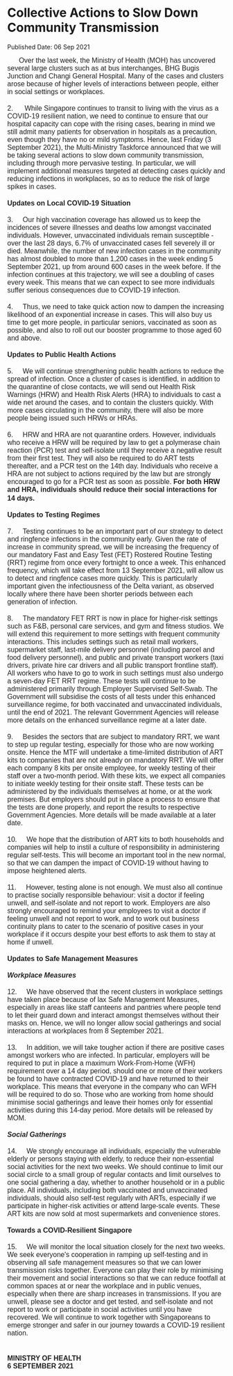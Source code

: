 <html>
    <meta http-equiv="Content-Type" content="text/html; charset=utf-8"/>
    <meta charset="utf-8"/>
    <title>Collective Actions to Slow Down Community Transmission </title>
    <body><h1>Collective Actions to Slow Down Community Transmission </h1>
    <p>Published Date: 06 Sep 2021</p> <div><span style="font-size: 16px;"><span style="color: rgb(34, 34, 34); font-family: Arial, Helvetica, sans-serif; font-size: 16px;">&nbsp; &nbsp; &nbsp; Over the last week, the Ministry of Health (MOH) has uncovered several large clusters such as at bus interchanges, BHG Bugis Junction and Changi General Hospital. Many of the cases and clusters arose because of higher levels of interactions between people, either in social settings or workplaces.&nbsp; &nbsp;</span><br style="color: rgb(34, 34, 34); font-family: Arial, Helvetica, sans-serif;"><br style="color: rgb(34, 34, 34); font-family: Arial, Helvetica, sans-serif;"><span style="color: rgb(34, 34, 34); font-family: Arial, Helvetica, sans-serif;">2.&nbsp; &nbsp; &nbsp; While Singapore continues to transit to living with the virus as a COVID-19 resilient nation, we need to continue to ensure that our hospital capacity can cope with the rising cases, bearing in mind we still admit many patients for observation in hospitals as a precaution, even though they have no or mild symptoms. Hence, last Friday (3 September 2021), the Multi-Ministry Taskforce announced that we will be taking several actions to slow down community transmission, including through more pervasive testing. In particular, we will implement additional measures targeted at detecting cases quickly and reducing infections in workplaces, so as to reduce the risk of large spikes in cases.&nbsp;</span><br style="color: rgb(34, 34, 34); font-family: Arial, Helvetica, sans-serif;"><strong><br style="color: rgb(34, 34, 34); font-size: small; font-family: Arial, Helvetica, sans-serif;"><span style="color: rgb(34, 34, 34); font-family: Arial, Helvetica, sans-serif;">Updates on Local COVID-19 Situation</span></strong><br style="color: rgb(34, 34, 34); font-family: Arial, Helvetica, sans-serif;"><br style="color: rgb(34, 34, 34); font-family: Arial, Helvetica, sans-serif;"><span style="color: rgb(34, 34, 34); font-family: Arial, Helvetica, sans-serif;">3.&nbsp; &nbsp; &nbsp;Our high vaccination coverage has allowed us to keep the incidences of severe illnesses and deaths low amongst vaccinated individuals. However, unvaccinated individuals remain susceptible - over the last 28 days, 6.7% of unvaccinated cases fell severely ill or died. Meanwhile, the number of new infection cases in the community has almost doubled to more than 1,200 cases in the week ending 5 September 2021, up from around 600 cases in the week before. If the infection continues at this trajectory, we will see a doubling of cases every week. This means that we can expect to see more individuals suffer serious consequences due to COVID-19 infection.</span><br style="color: rgb(34, 34, 34); font-family: Arial, Helvetica, sans-serif;"><br style="color: rgb(34, 34, 34); font-family: Arial, Helvetica, sans-serif;"><span style="color: rgb(34, 34, 34); font-family: Arial, Helvetica, sans-serif;">4.&nbsp; &nbsp; &nbsp;Thus, we need to take quick action now to dampen the increasing likelihood of an exponential increase in cases. This will also buy us time to get more people, in particular seniors, vaccinated as soon as possible, and also to roll out our booster programme to those aged 60 and above.</span><br style="color: rgb(34, 34, 34); font-family: Arial, Helvetica, sans-serif;"><br style="color: rgb(34, 34, 34); font-family: Arial, Helvetica, sans-serif;"><span style="color: rgb(34, 34, 34); font-family: Arial, Helvetica, sans-serif;"><strong>Updates to Public Health Actions</strong></span><br style="color: rgb(34, 34, 34); font-family: Arial, Helvetica, sans-serif;"><br style="color: rgb(34, 34, 34); font-family: Arial, Helvetica, sans-serif;"><span style="color: rgb(34, 34, 34); font-family: Arial, Helvetica, sans-serif;">5.&nbsp; &nbsp; &nbsp;We will continue strengthening public health actions to reduce the spread of infection. Once a cluster of cases is identified, in addition to the quarantine of close contacts, we will send out Health Risk Warnings (HRW) and Health Risk Alerts (HRA) to individuals to cast a wide net around the cases, and to contain the clusters quickly. With more cases circulating in the community, there will also be more people being issued such HRWs or HRAs.</span><br style="color: rgb(34, 34, 34); font-family: Arial, Helvetica, sans-serif;"><br style="color: rgb(34, 34, 34); font-family: Arial, Helvetica, sans-serif;"><span style="color: rgb(34, 34, 34); font-family: Arial, Helvetica, sans-serif;">6.&nbsp; &nbsp; &nbsp;HRW and HRA are not quarantine orders. However, individuals who receive a HRW will be required by law to get a polymerase chain reaction (PCR) test and self-isolate until they receive a negative result from their first test. They will also be required to do ART tests thereafter, and a PCR test on the 14th day. Individuals who receive a HRA are not subject to actions required by the law but are strongly encouraged to go for a PCR test as soon as possible. <strong>For both HRW and HRA, individuals should reduce their social interactions for 14 days.</strong></span><strong><br style="color: rgb(34, 34, 34); font-size: small; font-family: Arial, Helvetica, sans-serif;"></strong><br style="color: rgb(34, 34, 34); font-family: Arial, Helvetica, sans-serif;"><span style="color: rgb(34, 34, 34); font-family: Arial, Helvetica, sans-serif;"><strong>Updates to Testing Regimes</strong></span><br style="color: rgb(34, 34, 34); font-family: Arial, Helvetica, sans-serif;"><br style="color: rgb(34, 34, 34); font-family: Arial, Helvetica, sans-serif;"><span style="color: rgb(34, 34, 34); font-family: Arial, Helvetica, sans-serif;">7.&nbsp; &nbsp; &nbsp;Testing continues to be an important part of our strategy to detect and ringfence infections in the community early. Given the rate of increase in community spread, we will be increasing the frequency of our mandatory Fast and Easy Test (FET) Rostered Routine Testing (RRT) regime from once every fortnight to once a week. This enhanced frequency, which will take effect from 13 September 2021, will allow us to detect and ringfence cases more quickly. This is particularly important given the infectiousness of the Delta variant, as observed locally where there have been shorter periods between each generation of infection.</span><br style="color: rgb(34, 34, 34); font-family: Arial, Helvetica, sans-serif;"><br style="color: rgb(34, 34, 34); font-family: Arial, Helvetica, sans-serif;"><span style="color: rgb(34, 34, 34); font-family: Arial, Helvetica, sans-serif;">8.&nbsp; &nbsp; &nbsp;The mandatory FET RRT is now in place for higher-risk settings such as F&amp;B, personal care services, and gym and fitness studios. We will extend this requirement to more settings with frequent community interactions. This includes settings such as retail mall workers, supermarket staff, last-mile delivery personnel (including parcel and food delivery personnel), and public and private transport workers (taxi drivers, private hire car drivers and all public transport frontline staff). All workers who have to go to work in such settings must also undergo a seven-day FET RRT regime. These tests will continue to be administered primarily through Employer Supervised Self-Swab. The Government will subsidise the costs of all tests under this enhanced surveillance regime, for both vaccinated and unvaccinated individuals, until the end of 2021. The relevant Government Agencies will release more details on the enhanced surveillance regime at a later date.&nbsp;</span><br style="color: rgb(34, 34, 34); font-family: Arial, Helvetica, sans-serif;"><br style="color: rgb(34, 34, 34); font-family: Arial, Helvetica, sans-serif;"><span style="color: rgb(34, 34, 34); font-family: Arial, Helvetica, sans-serif;">9.&nbsp; &nbsp; &nbsp;Besides the sectors that are subject to mandatory RRT, we want to step up regular testing, especially for those who are now working onsite. Hence the MTF will undertake a time-limited distribution of ART kits to companies that are not already on mandatory RRT. We will offer each company 8 kits per onsite employee, for weekly testing of their staff over a two-month period. With these kits, we expect all companies to initiate weekly testing for their onsite staff. These tests can be administered by the individuals themselves at home, or at the work premises. But employers should put in place a process to ensure that the tests are done properly, and report the results to respective Government Agencies. More details will be made available at a later date.</span><br style="color: rgb(34, 34, 34); font-family: Arial, Helvetica, sans-serif;"><br style="color: rgb(34, 34, 34); font-family: Arial, Helvetica, sans-serif;"><span style="color: rgb(34, 34, 34); font-family: Arial, Helvetica, sans-serif;">10.&nbsp; &nbsp; &nbsp;We hope that the distribution of ART kits to both households and companies will help to instil a culture of responsibility in administering regular self-tests. This will become an important tool in the new normal, so that we can dampen the impact of COVID-19 without having to impose heightened alerts.</span><br style="color: rgb(34, 34, 34); font-family: Arial, Helvetica, sans-serif;"><br style="color: rgb(34, 34, 34); font-family: Arial, Helvetica, sans-serif;"><span style="color: rgb(34, 34, 34); font-family: Arial, Helvetica, sans-serif;">11.&nbsp; &nbsp; &nbsp;However, testing alone is not enough. We must also all continue to practise socially responsible behaviour: visit a doctor if feeling unwell, and self-isolate and not report to work. Employers are also strongly encouraged to remind your employees to visit a doctor if feeling unwell and not report to work, and to work out business continuity plans to cater to the scenario of positive cases in your workplace if it occurs despite your best efforts to ask them to stay at home if unwell.</span><br style="color: rgb(34, 34, 34); font-family: Arial, Helvetica, sans-serif;"><br style="color: rgb(34, 34, 34); font-family: Arial, Helvetica, sans-serif;"><span style="color: rgb(34, 34, 34); font-family: Arial, Helvetica, sans-serif;"><strong>Updates to Safe Management Measures</strong></span><br style="color: rgb(34, 34, 34); font-family: Arial, Helvetica, sans-serif;"><br style="color: rgb(34, 34, 34); font-family: Arial, Helvetica, sans-serif;"><span style="color: rgb(34, 34, 34); font-family: Arial, Helvetica, sans-serif;"><strong><em>Workplace Measures</em></strong></span><br style="color: rgb(34, 34, 34); font-family: Arial, Helvetica, sans-serif;"><br style="color: rgb(34, 34, 34); font-family: Arial, Helvetica, sans-serif;"><span style="color: rgb(34, 34, 34); font-family: Arial, Helvetica, sans-serif;">12.&nbsp; &nbsp; &nbsp;We have observed that the recent clusters in workplace settings have taken place because of lax Safe Management Measures, especially in areas like staff canteens and pantries where people tend to let their guard down and interact amongst themselves without their masks on. Hence, we will no longer allow social gatherings and social interactions at workplaces from 8 September 2021.</span><br style="color: rgb(34, 34, 34); font-family: Arial, Helvetica, sans-serif;"><br style="color: rgb(34, 34, 34); font-family: Arial, Helvetica, sans-serif;"><span style="color: rgb(34, 34, 34); font-family: Arial, Helvetica, sans-serif;">13.&nbsp; &nbsp; &nbsp;In addition, we will take tougher action if there are positive cases amongst workers who are infected. In particular, employers will be required to put in place a maximum Work-From-Home (WFH) requirement over a 14 day period, should one or more of their workers be found to have contracted COVID-19 and have returned to their workplace. This means that everyone in the company who can WFH will be required to do so. Those who are working from home should minimise social gatherings and leave their homes only for essential activities during this 14-day period. More details will be released by MOM.</span><br style="color: rgb(34, 34, 34); font-family: Arial, Helvetica, sans-serif;"><br style="color: rgb(34, 34, 34); font-family: Arial, Helvetica, sans-serif;"><span style="color: rgb(34, 34, 34); font-family: Arial, Helvetica, sans-serif;"><strong><em>Social Gatherings</em></strong></span><br style="color: rgb(34, 34, 34); font-family: Arial, Helvetica, sans-serif;"><br style="color: rgb(34, 34, 34); font-family: Arial, Helvetica, sans-serif;"><span style="color: rgb(34, 34, 34); font-family: Arial, Helvetica, sans-serif;">14.&nbsp; &nbsp; &nbsp;We strongly encourage all individuals, especially the vulnerable elderly or persons staying with elderly, to reduce their non-essential social activities for the next two weeks. We should continue to limit our social circle to a small group of regular contacts and limit ourselves to one social gathering a day, whether to another household or in a public place. All individuals, including both vaccinated and unvaccinated individuals, should also self-test regularly with ARTs, especially if we participate in higher-risk activities or attend large-scale events. These ART kits are now sold at most supermarkets and convenience stores.</span><br style="color: rgb(34, 34, 34); font-family: Arial, Helvetica, sans-serif;"><br style="color: rgb(34, 34, 34); font-family: Arial, Helvetica, sans-serif;"><span style="color: rgb(34, 34, 34); font-family: Arial, Helvetica, sans-serif;"><strong>Towards a COVID-Resilient Singapore&nbsp;</strong></span><br style="color: rgb(34, 34, 34); font-family: Arial, Helvetica, sans-serif;"><br style="color: rgb(34, 34, 34); font-family: Arial, Helvetica, sans-serif;"><span style="color: rgb(34, 34, 34); font-family: Arial, Helvetica, sans-serif;">15.&nbsp; &nbsp; &nbsp;We will monitor the local situation closely for the next two weeks. We seek everyone's cooperation in ramping up self-testing and in observing all safe management measures so that we can lower transmission risks together. Everyone can play their role by minimising their movement and social interactions so that we can reduce footfall at common spaces at or near the workplace and in public venues, especially when there are sharp increases in transmissions. If you are unwell, please see a doctor and get tested, and self-isolate and not report to work or participate in social activities until you have recovered. We will continue to work together with Singaporeans to emerge stronger and safer in our journey towards a COVID-19 resilient nation.</span><br style="color: rgb(34, 34, 34); font-family: Arial, Helvetica, sans-serif;"><br style="color: rgb(34, 34, 34); font-family: Arial, Helvetica, sans-serif;"><strong><br style="color: rgb(34, 34, 34); font-size: small; font-family: Arial, Helvetica, sans-serif;"><span style="color: rgb(34, 34, 34); font-family: Arial, Helvetica, sans-serif;">MINISTRY OF HEALTH</span><br style="color: rgb(34, 34, 34); font-size: small; font-family: Arial, Helvetica, sans-serif;"><span style="color: rgb(34, 34, 34); font-family: Arial, Helvetica, sans-serif;">6 SEPTEMBER 2021</span></strong><br style="color: rgb(34, 34, 34); font-family: Arial, Helvetica, sans-serif;"></span></div></body>
</html>